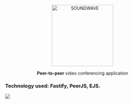 <p align="center">
  <a href="https://soundwavee.vercel.app" target="blank"><img src="https://i.ibb.co/gj9CVB2/favicon.png" width="200" alt="SOUNDWAVE" /></a>
</p>
<p align="center"> <b>Peer-to-peer</b> video conferencing application </p>

### Technology used: Fastify, PeerJS, EJS.

<img src="https://i.ibb.co/J3rMGH4/Screenshot-from-2023-01-27-10-08-11.png" />
